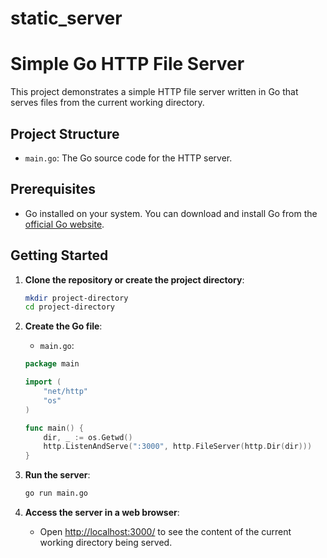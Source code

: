 # static_server
# Simple Go HTTP File Server

This project demonstrates a simple HTTP file server written in Go that serves files from the current working directory.

## Project Structure

- `main.go`: The Go source code for the HTTP server.

## Prerequisites

- Go installed on your system. You can download and install Go from the [official Go website](https://golang.org/dl/).

## Getting Started

1. **Clone the repository or create the project directory**:

    ```sh
    mkdir project-directory
    cd project-directory
    ```

2. **Create the Go file**:

    - `main.go`:

    ```go
    package main

    import (
        "net/http"
        "os"
    )

    func main() {
        dir, _ := os.Getwd()
        http.ListenAndServe(":3000", http.FileServer(http.Dir(dir)))
    }
    ```

3. **Run the server**:

    ```sh
    go run main.go
    ```

4. **Access the server in a web browser**:

    - Open [http://localhost:3000/](http://localhost:3000/) to see the content of the current working directory being served.



